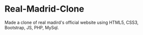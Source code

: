 # Real-Madrid-Clone
Made a clone of real madird's official website using HTML5, CSS3, Bootstrap, JS, PHP, MySql.
